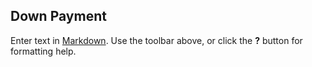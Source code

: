 ## Down Payment

Enter text in [Markdown](http://daringfireball.net/projects/markdown/). Use the toolbar above, or click the **?** button for formatting help.
